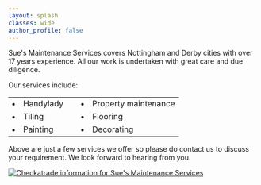 ```yaml
---
layout: splash
classes: wide
author_profile: false
---
```

Sue's Maintenance Services covers Nottingham and Derby cities with over 17 years experience. All our work is undertaken with great care and due diligence.

<div>
    Our services include:
    <table class="services">
      <tr>
        <td><li>Handylady</li></td>
        <td>&nbsp;</td>
        <td><li>Property maintenance</li></td>
      </tr>
      <tr>
        <td><li>Tiling</li></td>
        <td>&nbsp;</td>
        <td><li>Flooring</li></td>
      </tr>
      <tr>
        <td><li>Painting</li></td>
        <td>&nbsp;</td>
        <td><li>Decorating</li></td>
      </tr>
    </table>
</div>

Above are just a few services we offer so please do contact us to discuss your requirement.
We look forward to hearing from you.

<div id="checkatrade">
<a href="http://www.checkatrade.com/SuesMaintenanceServices" target="_blank">
  <img src="http://www.checkatrade.com/Reputation/ApiChart/SuesMaintenanceServices.png" alt="Checkatrade information for Sue's Maintenance Services"/>
</a>
</div>
